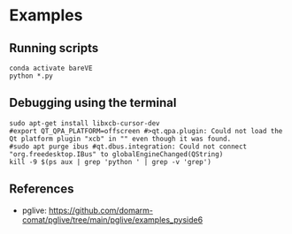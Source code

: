 # Examples 

## Running scripts
```
conda activate bareVE
python *.py 
```

## Debugging using the terminal

```
sudo apt-get install libxcb-cursor-dev
#export QT_QPA_PLATFORM=offscreen #>qt.qpa.plugin: Could not load the Qt platform plugin "xcb" in "" even though it was found.
#sudo apt purge ibus #qt.dbus.integration: Could not connect "org.freedesktop.IBus" to globalEngineChanged(QString)
kill -9 $(ps aux | grep 'python ' | grep -v 'grep')
```

## References
* pglive: https://github.com/domarm-comat/pglive/tree/main/pglive/examples_pyside6 